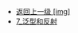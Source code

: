 - [返回上一级 [img]](后端/JavaNote/2_Java(书栈)/7_泛型/img/)
- [7_泛型和反射](后端/JavaNote/2_Java(书栈)/7_泛型/img/7_泛型和反射/)
